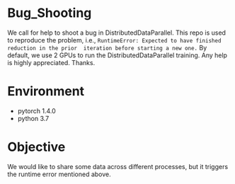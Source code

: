 # Bug_Shooting

We call for help to shoot a bug in DistributedDataParallel. 
This repo is used to reproduce the problem, i.e., `RuntimeError: Expected to have finished reduction in the prior 
iteration before starting a new one.` By default, we use 2 GPUs to run the DistributedDataParallel training.
Any help is highly appreciated. Thanks.

# Environment
- pytorch 1.4.0
- python 3.7

# Objective
We would like to share some data across different processes, but it triggers the runtime error mentioned above.